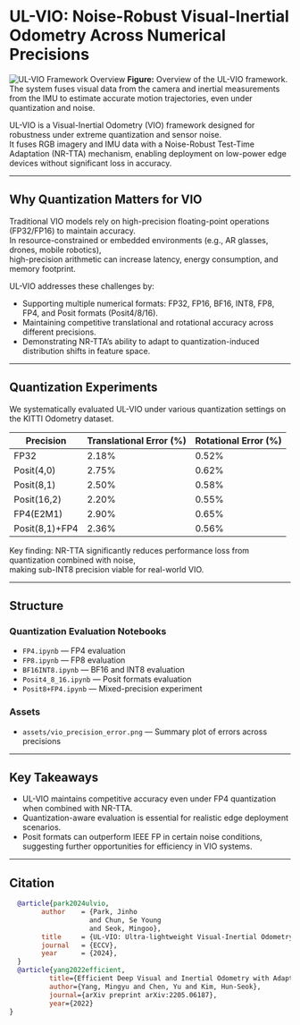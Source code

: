 # UL-VIO: Noise-Robust Visual-Inertial Odometry Across Numerical Precisions
 ![UL-VIO Framework Overview](images/Gemini_Generated_Image_g6wb8ag6wb8ag6wb)
**Figure:** Overview of the UL-VIO framework. The system fuses visual data from the camera and inertial measurements from the IMU to estimate accurate motion trajectories, even under quantization and noise.

UL-VIO is a Visual-Inertial Odometry (VIO) framework designed for robustness under extreme quantization and sensor noise.  
It fuses RGB imagery and IMU data with a Noise-Robust Test-Time Adaptation (NR-TTA) mechanism, enabling deployment on low-power edge devices without significant loss in accuracy.

---

## Why Quantization Matters for VIO

Traditional VIO models rely on high-precision floating-point operations (FP32/FP16) to maintain accuracy.  
In resource-constrained or embedded environments (e.g., AR glasses, drones, mobile robotics),  
high-precision arithmetic can increase latency, energy consumption, and memory footprint.

UL-VIO addresses these challenges by:

- Supporting multiple numerical formats: FP32, FP16, BF16, INT8, FP8, FP4, and Posit formats (Posit4/8/16).
- Maintaining competitive translational and rotational accuracy across different precisions.
- Demonstrating NR-TTA’s ability to adapt to quantization-induced distribution shifts in feature space.

---

## Quantization Experiments

We systematically evaluated UL-VIO under various quantization settings on the KITTI Odometry dataset.

| Precision      | Translational Error (%) | Rotational Error (%) 
|----------------|------------------------|------------------------|
| FP32           |   2.18%                 |   0.52%               |
| Posit(4,0)     |   2.75%                 |   0.62%               | 
| Posit(8,1)     |   2.50%                 |   0.58%               | 
| Posit(16,2)    |   2.20%                 |   0.55%               | 
| FP4(E2M1)      |   2.90%                 |   0.65%               | 
| Posit(8,1)+FP4 |   2.36%                 |   0.56%               | 


Key finding: NR-TTA significantly reduces performance loss from quantization combined with noise,  
making sub-INT8 precision viable for real-world VIO.

---

## Structure

### Quantization Evaluation Notebooks
- `FP4.ipynb` — FP4 evaluation  
- `FP8.ipynb` — FP8 evaluation  
- `BF16INT8.ipynb` — BF16 and INT8 evaluation  
- `Posit4_8_16.ipynb` — Posit formats evaluation  
- `Posit8+FP4.ipynb` — Mixed-precision experiment  

### Assets
- `assets/vio_precision_error.png` — Summary plot of errors across precisions

---

## Key Takeaways
- UL-VIO maintains competitive accuracy even under FP4 quantization when combined with NR-TTA.  
- Quantization-aware evaluation is essential for realistic edge deployment scenarios.  
- Posit formats can outperform IEEE FP in certain noise conditions, suggesting further opportunities for efficiency in VIO systems.

---

## Citation
```bibtex
  @article{park2024ulvio,
        author    = {Park, Jinho 
                    and Chun, Se Young 
                    and Seok, Mingoo},
        title     = {UL-VIO: Ultra-lightweight Visual-Inertial Odometry with Noise Robust Test-time Adaptation},
        journal   = {ECCV},
        year      = {2024},
  }
  @article{yang2022efficient,
          title={Efficient Deep Visual and Inertial Odometry with Adaptive Visual Modality Selection},
          author={Yang, Mingyu and Chen, Yu and Kim, Hun-Seok},
          journal={arXiv preprint arXiv:2205.06187},
          year={2022}
}

